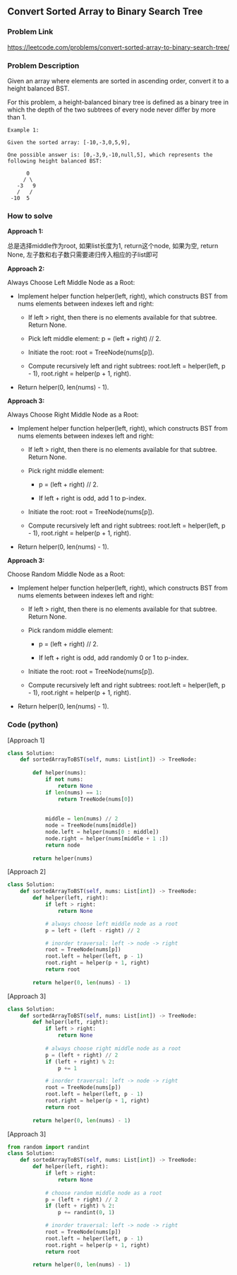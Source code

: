 ## Convert Sorted Array to Binary Search Tree

### Problem Link

https://leetcode.com/problems/convert-sorted-array-to-binary-search-tree/

### Problem Description 

Given an array where elements are sorted in ascending order, convert it to a height balanced BST.

For this problem, a height-balanced binary tree is defined as a binary tree in which the depth of the two subtrees of every node never differ by more than 1.


```
Example 1: 

Given the sorted array: [-10,-3,0,5,9],

One possible answer is: [0,-3,9,-10,null,5], which represents the following height balanced BST:

      0
     / \
   -3   9
   /   /
 -10  5

```


### How to solve 

**Approach 1:** 

总是选择middle作为root, 如果list长度为1, return这个node, 如果为空, return None, 左子数和右子数只需要递归传入相应的子list即可

**Approach 2:** 

Always Choose Left Middle Node as a Root:

* Implement helper function helper(left, right), which constructs BST from nums elements between indexes left and right:

    - If left > right, then there is no elements available for that subtree. Return None.

    - Pick left middle element: p = (left + right) // 2.

    - Initiate the root: root = TreeNode(nums[p]).

    - Compute recursively left and right subtrees: root.left = helper(left, p - 1), root.right = helper(p + 1, right).

* Return helper(0, len(nums) - 1).

**Approach 3:** 

Always Choose Right Middle Node as a Root:

* Implement helper function helper(left, right), which constructs BST from nums elements between indexes left and right:

    - If left > right, then there is no elements available for that subtree. Return None.

    - Pick right middle element:

        - p = (left + right) // 2.

        - If left + right is odd, add 1 to p-index.

    - Initiate the root: root = TreeNode(nums[p]).

    - Compute recursively left and right subtrees: root.left = helper(left, p - 1), root.right = helper(p + 1, right).

* Return helper(0, len(nums) - 1).


**Approach 3:**

Choose Random Middle Node as a Root:

* Implement helper function helper(left, right), which constructs BST from nums elements between indexes left and right:

    - If left > right, then there is no elements available for that subtree. Return None.

    - Pick random middle element:

        - p = (left + right) // 2.

        - If left + right is odd, add randomly 0 or 1 to p-index.

    - Initiate the root: root = TreeNode(nums[p]).

    - Compute recursively left and right subtrees: root.left = helper(left, p - 1), root.right = helper(p + 1, right).

* Return helper(0, len(nums) - 1).

### Code (python)

[Approach 1]

```python
class Solution:
    def sortedArrayToBST(self, nums: List[int]) -> TreeNode:
        
        def helper(nums):
            if not nums:
                return None
            if len(nums) == 1:
                return TreeNode(nums[0])
            
            
            middle = len(nums) // 2  
            node = TreeNode(nums[middle])
            node.left = helper(nums[0 : middle])
            node.right = helper(nums[middle + 1 :])
            return node
        
        return helper(nums)
```

[Approach 2]

```python
class Solution:
    def sortedArrayToBST(self, nums: List[int]) -> TreeNode:        
        def helper(left, right):
            if left > right:
                return None

            # always choose left middle node as a root
            p = left + (left - right) // 2

            # inorder traversal: left -> node -> right
            root = TreeNode(nums[p])
            root.left = helper(left, p - 1)
            root.right = helper(p + 1, right)
            return root
        
        return helper(0, len(nums) - 1)
```

[Approach 3]

```python
class Solution:
    def sortedArrayToBST(self, nums: List[int]) -> TreeNode:        
        def helper(left, right):
            if left > right:
                return None
            
            # always choose right middle node as a root
            p = (left + right) // 2 
            if (left + right) % 2:
                p += 1 

            # inorder traversal: left -> node -> right
            root = TreeNode(nums[p])
            root.left = helper(left, p - 1)
            root.right = helper(p + 1, right)
            return root
        
        return helper(0, len(nums) - 1)
```

[Approach 3]

```python
from random import randint
class Solution:
    def sortedArrayToBST(self, nums: List[int]) -> TreeNode:        
        def helper(left, right):
            if left > right:
                return None
            
            # choose random middle node as a root
            p = (left + right) // 2 
            if (left + right) % 2:
                p += randint(0, 1) 

            # inorder traversal: left -> node -> right
            root = TreeNode(nums[p])
            root.left = helper(left, p - 1)
            root.right = helper(p + 1, right)
            return root
        
        return helper(0, len(nums) - 1)
```